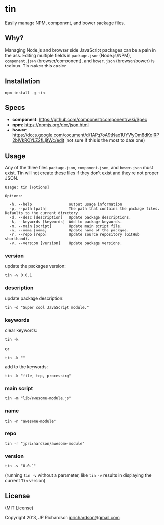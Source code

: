 tin
===

Easily manage NPM, component, and bower package files.


Why?
----

Managing Node.js and browser side JavaScript packages can be a pain in the ass. Editing multiple fields in `package.json` (Node.js/NPM), `component.json` (browser/component), and `bower.json` (browser/bower) is tedious. Tin makes this easier.



Installation
------------

    npm install -g tin



Specs
-----

- **component**: https://github.com/component/component/wiki/Spec
- **npm**: https://npmjs.org/doc/json.html
- **bower**: https://docs.google.com/document/d/1APq7oA9tNao1UYWyOm8dKqlRP2blVkROYLZ2fLIjtWc/edit (not sure if this is the most to date one)


Usage
-----

Any of the three files `package.json`, `component.json`, and `bower.json` must exist. Tin will not create these files if they don't exist and they're not proper JSON.


    Usage: tin [options]

    Options:

      -h, --help                 output usage information
      -p, --path [path]          The path that contains the package files. Defaults to the current directory.
      -d, --desc [description]   Update package descriptions.
      -k, --keywords [keywords]  Add to package keywords.
      -m, --main [script]        Update main script file.
      -n, --name [name]          Update name of the packgae.
      -r, --repo [repo]          Update source repository (GitHub shorthand).
      -v, --version [version]    Update package versions.


### version

update the packages version:

    tin -v 0.0.1


### description

update package description: 

    tin -d "Super cool JavaScript module."


### keywords

clear keywords:

    tin -k

or

    tin -k ""

add to the keywords:

    tin -k "file, tcp, processing"


### main script

    tin -m "lib/awesome-module.js"


### name

    tin -n "awesome-module"


### repo
  
    tin -r "jprichardson/awesome-module"


### version

    tin -v "0.0.1"

(running `tin -v` without a parameter, like `tin -v` results in displaying the current `Tin` version)



License
-------

(MIT License)

Copyright 2013, JP Richardson  <jprichardson@gmail.com>


